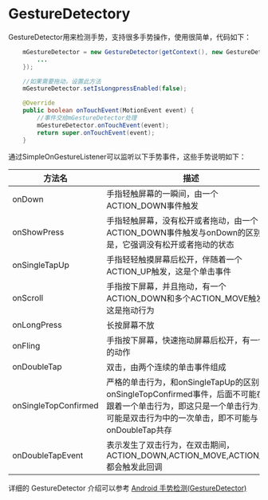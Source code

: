 # GestureDetectory

GestureDetector用来检测手势，支持很多手势操作，使用很简单，代码如下：

```java
    mGestureDetector = new GestureDetector(getContext(), new GestureDetector.SimpleOnGestureListener() {
        ...
    });

    //如果需要拖动，设置此方法
    mGestureDetector.setIsLongpressEnabled(false);

    @Override
    public boolean onTouchEvent(MotionEvent event) {
        //事件交给mGestureDetector处理
        mGestureDetector.onTouchEvent(event);
        return super.onTouchEvent(event);
    }
```

通过SimpleOnGestureListener可以监听以下手势事件，这些手势说明如下：

|方法名 | 描述  |
| ------------ | ------------ |
| onDown  | 手指轻触屏幕的一瞬间，由一个ACTION_DOWN事件触发  |
| onShowPress  | 手指轻触屏幕，没有松开或者拖动，由一个ACTION_DOWN事件触发与onDown的区别是，它强调没有松开或者拖动的状态 |
| onSingleTapUp  |  手指轻轻触摸屏幕后松开，伴随着一个ACTION_UP触发，这是个单击事件 |
| onScroll  | 手指按下屏幕，并且拖动，有一个ACTION_DOWN和多个ACTION_MOVE触发，这是拖动行为  |
|  onLongPress | 长按屏幕不放  |
|  onFling |  手指按下屏幕，快速拖动屏幕后松开，有一个甩的动作 |
|  onDoubleTap | 双击，由两个连续的单击事件组成  |
| onSingleTopConfirmed  | 严格的单击行为，和onSingleTapUp的区别是，onSingleTopConfirmed事件，后面不可能在紧跟着一个单击行为，即这只是一个单击行为，不可能是双击行为中的一次单击，即不可能与onDoubleTap共存|
|  onDoubleTapEvent | 表示发生了双击行为，在双击期间，ACTION_DOWN,ACTION_MOVE,ACTION_UP,都会触发此回调  |

详细的 GestureDetector 介绍可以参考 [Android 手势检测(GestureDetector)](https://github.com/GcsSloop/AndroidNote/blob/master/CustomView/Advance/%5B19%5Dgesture-detector.md)
















